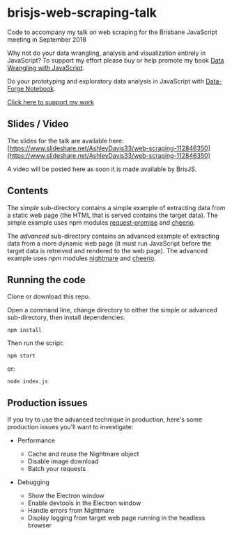 # brisjs-web-scraping-talk

Code to accompany my talk on web scraping for the Brisbane JavaScript meeting in September 2018

Why not do your data wrangling, analysis and visualization entirely in JavaScript? To support my effort please buy or help promote my book 
[Data Wrangling with JavaScript](http://bit.ly/2t2cJu2).

Do your prototyping and exploratory data analysis in JavaScript with [Data-Forge Notebook](http://www.data-forge-notebook.com/).

[Click here to support my work](https://www.codecapers.com.au/about#support-my-work)

## Slides / Video

The slides for the talk are available here: [https://www.slideshare.net/AshleyDavis33/web-scraping-112846350](https://www.slideshare.net/AshleyDavis33/web-scraping-112846350)

A video will be posted here as soon it is made available by BrisJS.

## Contents

The *simple* sub-directory contains a simple example of extracting data from a static web page (the HTML that is served contains the target data). The simple example uses npm modules [request-promise](https://npmjs.com/package/request-promise) and [cheerio](https://npmjs.com/package/cheerio).

The *advanced* sub-directory contains an advanced example of extracting data from a more dynamic web page (it must run JavaScript before the target data is retreived and rendered to the web page). The advanced example uses npm modules [nightmare](https://npmjs.com/package/nightmare) and [cheerio](https://npmjs.com/package/cheerio).

## Running the code

Clone or download this repo.

Open a command line, change directory to either the simple or advanced sub-directory, then install dependencies:

    npm install

Then run the script:

    npm start

or:

    node index.js

## Production issues

If you try to use the advanced technique in production, here's some production issues you'll want to investigate:

- Performance
    - Cache and reuse the Nightmare object
    - Disable image download	
    - Batch your requests

- Debugging
    - Show the Electron window
    - Enable devtools in the Electron window
    - Handle errors from Nightmare
    - Display logging from target web page running in the headless browser
